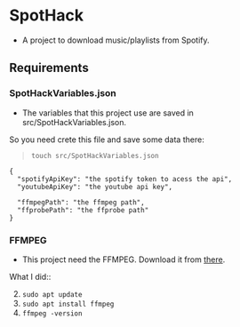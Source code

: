 # SpotHack

* A project to download music/playlists from Spotify.

## Requirements

### SpotHackVariables.json

* The variables that this project use are saved in src/SpotHackVariables.json.

So you need crete this file and save some data there:

> `touch src/SpotHackVariables.json`

```
{
  "spotifyApiKey": "the spotify token to acess the api",
  "youtubeApiKey": "the youtube api key",

  "ffmpegPath": "the ffmpeg path",
  "ffprobePath": "the ffprobe path"
}
```

### FFMPEG

* This project need the FFMPEG. Download it from [there](https://ffmpeg.org).

What I did::

2. `sudo apt update`
1. `sudo apt install ffmpeg`
5. `ffmpeg -version`

